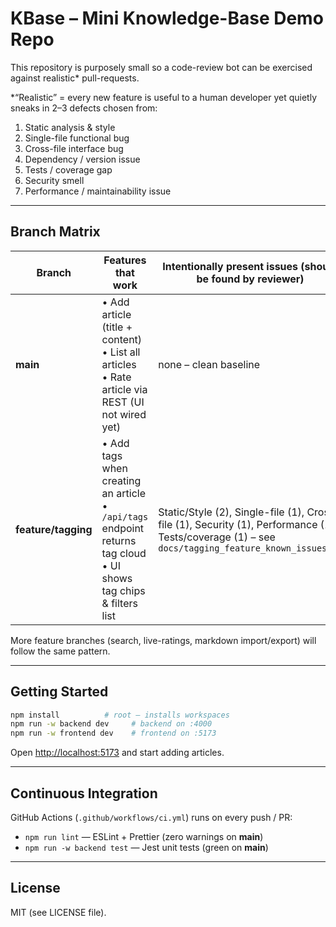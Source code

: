 # KBase – Mini Knowledge-Base Demo Repo

This repository is purposely small so a code-review bot can be exercised
against realistic* pull-requests.

*“Realistic” = every new feature is useful to a human developer yet
quietly sneaks in 2–3 defects chosen from:

1. Static analysis & style  
2. Single-file functional bug  
3. Cross-file interface bug  
4. Dependency / version issue  
5. Tests / coverage gap  
6. Security smell  
7. Performance / maintainability issue  

---

## Branch Matrix

| Branch              | Features that work                                                                                                         | Intentionally present issues (should be found by reviewer)                                                                                        |
| ------------------- | -------------------------------------------------------------------------------------------------------------------------- | ------------------------------------------------------------------------------------------------------------------------------------------------- |
| **main**            | • Add article (title + content) <br> • List all articles <br> • Rate article via REST (UI not wired yet)                   | none – clean baseline                                                                                                                             |
| **feature/tagging** | • Add tags when creating an article <br> • `/api/tags` endpoint returns tag cloud <br> • UI shows tag chips & filters list | Static/Style (2), Single-file (1), Cross-file (1), Security (1), Performance (1), Tests/coverage (1) – see `docs/tagging_feature_known_issues.md` |

More feature branches (search, live-ratings, markdown import/export) will
follow the same pattern.

---

## Getting Started

```bash
npm install          # root – installs workspaces
npm run -w backend dev     # backend on :4000
npm run -w frontend dev    # frontend on :5173
```

Open <http://localhost:5173> and start adding articles.

---

## Continuous Integration

GitHub Actions (`.github/workflows/ci.yml`) runs on every push / PR:

* `npm run lint` — ESLint + Prettier (zero warnings on **main**)
* `npm run -w backend test` — Jest unit tests (green on **main**)

---

## License

MIT (see LICENSE file).
